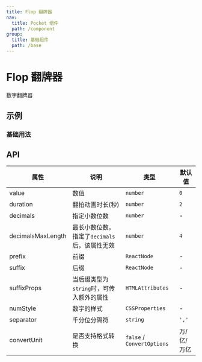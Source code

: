 ```yaml
---
title: Flop 翻牌器
nav:
  title: Pocket 组件
  path: /component
group:
  title: 基础组件
  path: /base
---
```


# Flop 翻牌器

数字翻牌器

## 示例

### 基础用法

<code src="./demo/Demo1.tsx" ></code>

## API

| 属性              | 说明                                         | 类型                       | 默认值     |
| ----------------- | -------------------------------------------- | -------------------------- | ---------- |
| value             | 数值                                         | `number`                   | `0`        |
| duration          | 翻拍动画时长(秒)                             | `number`                   | `2`        |
| decimals          | 指定小数位数                                 | `number`                   | -          |
| decimalsMaxLength | 最长小数位数，指定了`decimals`后，该属性无效 | `number`                   | `4`        |
| prefix            | 前缀                                         | `ReactNode`                | -          |
| suffix            | 后缀                                         | `ReactNode`                | -          |
| suffixProps       | 当后缀类型为`string`时，可传入额外的属性     | `HTMLAttributes`           | -          |
| numStyle          | 数字的样式                                   | `CSSProperties`            | -          |
| separator         | 千分位分隔符                                 | `string`                   | `','`      |
| convertUnit       | 是否支持格式转换                             | `false` / `ConvertOptions` | 万/亿/万亿 |
